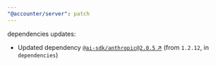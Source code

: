 ```yaml
---
"@accounter/server": patch
---
```

dependencies updates:
  - Updated dependency [`@ai-sdk/anthropic@2.0.5` ↗︎](https://www.npmjs.com/package/@ai-sdk/anthropic/v/2.0.5) (from `1.2.12`, in `dependencies`)

